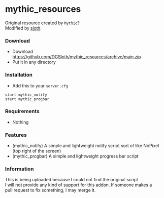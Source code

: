 # mythic_resources
Original resource created by `Mythic`?  
Modified by [sloth](https://github.com/DGSloth)

### Download
- Download https://github.com/DGSloth/mythic_resources/archive/main.zip
- Put it in any directory

### Installation
- Add this to your `server.cfg`

```
start mythic_notify
start mythic_progbar
```

### Requirements
- Nothing

### Features
- (mythic_notify) A simple and lightweight notify script sort of like NoPixel (top right of the screen)
- (mythic_progbar) A simple and lightweight progress bar script

### Information
This is being uploaded because I could not find the original script  
I will not provide any kind of support for this addon. If someone makes a pull request to fix something, I may merge it.
